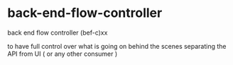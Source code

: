 # back-end-flow-controller
back end flow controller (bef-c)xx

to have full control over what is going on behind the scenes
separating the API from UI ( or any other consumer )
